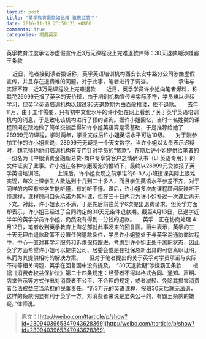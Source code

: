 ```yaml
---
layout: post
title: "英孚教育退款如此难 谁来监管？"
date: 2016-11-19 23:50:21 +0800
comments: true
categories: 揭露英孚
---
```

英孚教育过度承诺涉虚假宣传近3万元课程没上完难退款律师：30天退款期涉嫌霸王条款
<!--more-->
    近日，笔者接到读者投诉称，英孚英语培训机构西安长安中路分公司涉嫌虚假宣传，并且存在退费难的问题，对于此事，笔者进行了调查。　　　　　  承诺与实际不符　近3万元课程没上完难退款　　近日，英孚学员许小姐向笔者爆料，称其花26999元报了英孚的天价班，由于培训机构宣传与实际不符，学员难以继续学习，但英孚英语培训机构以超过30天退款期为由百般推诿，拒不退款。　　去年11月，由于工作需要，只有初中文化水平的许小姐在网上看到了关于英孚英语培训机构的消息，于是致电该机构进行了预约咨询。据许小姐回忆，当时一名姓魏的课程顾问在跟她做了简单交谈后得知许小姐英语算是零基础，于是推荐给她了28999元的课程，学时两年，学业完成后许小姐英语水平可达10级。     对于刚参加工作的许小姐来说，28999元无疑是一个天文数字。当许小姐以太贵表示迟疑时，魏老师称他们培训机构有专门针对学员的“贷款”。在随后许小姐提供给笔者的一份名为《中银消费金融新易贷-商户专享贷客户之情确认书（EF英语专用）》的文件证实了此事。许小姐在各种软磨硬泡的推销下，最终以26999元贷款报了英孚英语培训班。　　　上课后，许小姐发现之前承诺的6-8人小班授课实际上很难实现，每次上课学生人数达到十几到二十多人，而且学生英语水平参差不齐，对于同样的内容有些学生能听懂，有的听不懂。课后，许小姐多次向课程顾问反映听不懂课程，课程顾问口头承诺为其补课，但在三十日内只为许小姐补过一次课后再无下文。对此，许小姐表示不满，于是先后前往英孚6次提出退费请求，但英孚方面却表示，许小姐已经过了合同约定的30天无条件退款期。截至4月13日，已退学近半年的英孚学员许小姐，仍然没有得到一分钱的退款。
    英孚：正在协商处理
4月12日，笔者收到英孚教育上海总部就此事发来的回复函。函中表示，英孚的三十天无理由退款政策不设置任何退款条件，学员许小姐整处于与英孚沟通协商过程中，中心一直对其学习服务和诉求保持跟进，考虑到许小姐正处于离职状态，因此英孚方面希望许小姐可以提供公司、居委会或是在社保总新出具的可信离职证明，从而为其提供相符的解决方案。     但对于笔者提出的关于英孚对学员承诺与实际不符等相关问题，英孚在回复函中没有提及。　“30天退款期”涉嫌霸王条款　    根据《消费者权益保护法》第二十四条规定：经营者不得以格式合同、通知、声明、店堂告示等方式作出对消费者不公平、不合理的规定，或者减轻、免除其损害消费者合法权益应当承担的民事责任。“近3万元的英语课程，报班30天后就无法退，这样的条款明显有利于英孚一方，对消费者来说是显失公平的，有霸王条款的嫌疑。”律师说。

> 原文：[http://weibo.com/ttarticle/p/show?id=2309403965347043628369](http://weibo.com/ttarticle/p/show?id=2309403965347043628369)
